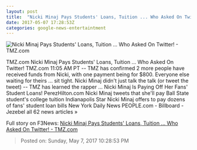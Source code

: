 ```yaml
---
layout: post
title:  "Nicki Minaj Pays Students' Loans, Tuition ... Who Asked On Twitter! - TMZ.com"
date: 2017-05-07 17:28:53Z
categories: google-news-entertaintment
---
```


![Nicki Minaj Pays Students' Loans, Tuition ... Who Asked On Twitter! - TMZ.com](http://ll-media.tmz.com/2017/05/07/0507-nick-minaj-pays-college-payments-getty-01-1200x630.jpg)

TMZ.com Nicki Minaj Pays Students' Loans, Tuition ... Who Asked On Twitter! TMZ.com 11:05 AM PT -- TMZ has confirmed 2 more people have received funds from Nicki, with one payment being for $800. Everyone else waiting for theirs ... sit tight. Nicki Minaj didn't just talk the talk (or tweet the tweet) -- TMZ has learned the rapper ... Nicki Minaj Is Paying Off Her Fans' Student Loans! PerezHilton.com Nicki Minaj tweets that she'll pay Ball State student's college tuition Indianapolis Star Nicki Minaj offers to pay dozens of fans' student loan bills New York Daily News PEOPLE.com - Billboard - Jezebel all 62 news articles »


Full story on F3News: [Nicki Minaj Pays Students' Loans, Tuition ... Who Asked On Twitter! - TMZ.com](http://www.f3nws.com/n/yrYvG)

> Posted on: Sunday, May 7, 2017 10:28:53 PM
